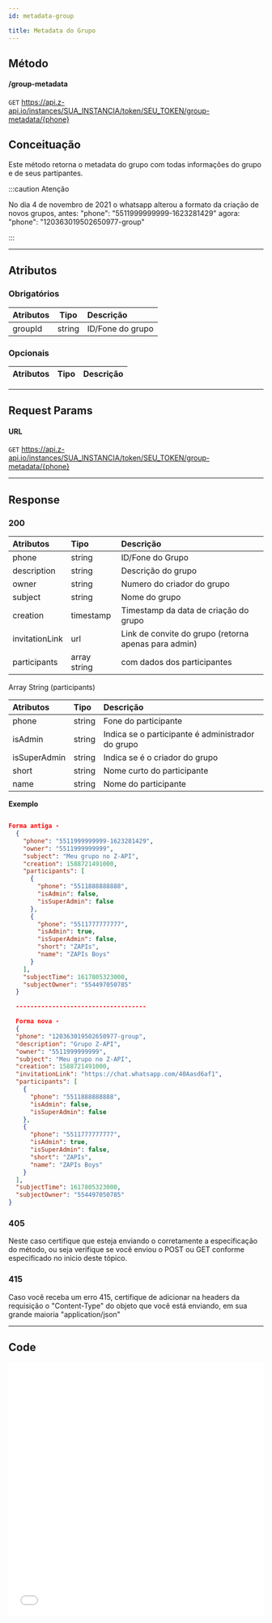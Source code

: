 ```yaml
---
id: metadata-group

title: Metadata do Grupo
---
```


## Método

#### /group-metadata

`GET` https://api.z-api.io/instances/SUA_INSTANCIA/token/SEU_TOKEN/group-metadata/{phone}

## Conceituação

Este método retorna o metadata do grupo com todas informações do grupo e de seus partipantes.

:::caution Atenção

No dia 4 de novembro de 2021 o whatsapp alterou a formato da criação de novos grupos, antes: "phone": "5511999999999-1623281429" agora: "phone": "120363019502650977-group"

:::

---

## Atributos

### Obrigatórios

| Atributos |  Tipo  | Descrição        |
| :-------- | :----: | :--------------- |
| groupId   | string | ID/Fone do grupo |

### Opcionais

| Atributos | Tipo | Descrição |
| :-------- | :--: | :-------- |

---

## Request Params

#### URL

`GET` https://api.z-api.io/instances/SUA_INSTANCIA/token/SEU_TOKEN/group-metadata/{phone}

---

## Response

### 200

| Atributos | Tipo | Descrição |
| :-- | :-- | :-- |
| phone | string | ID/Fone do Grupo |
| description | string | Descrição do grupo |
| owner | string | Numero do criador do grupo |
| subject | string | Nome do grupo |
| creation | timestamp | Timestamp da data de criação do grupo |
| invitationLink | url | Link de convite do grupo (retorna apenas para admin) |
| participants | array string | com dados dos participantes |

Array String (participants)

| Atributos    | Tipo   | Descrição                                         |
| :----------- | :----- | :------------------------------------------------ |
| phone        | string | Fone do participante                              |
| isAdmin      | string | Indica se o participante é administrador do grupo |
| isSuperAdmin | string | Indica se é o criador do grupo                    |
| short        | string | Nome curto do participante                        |
| name         | string | Nome do participante                              |

**Exemplo**

```json

Forma antiga -
  {
    "phone": "5511999999999-1623281429",
    "owner": "5511999999999",
    "subject": "Meu grupo no Z-API",
    "creation": 1588721491000,
    "participants": [
      {
        "phone": "5511888888888",
        "isAdmin": false,
        "isSuperAdmin": false
      },
      {
        "phone": "5511777777777",
        "isAdmin": true,
        "isSuperAdmin": false,
        "short": "ZAPIs",
        "name": "ZAPIs Boys"
      }
    ],
    "subjectTime": 1617805323000,
    "subjectOwner": "554497050785"
  }

  ------------------------------------

  Forma nova -
  {
  "phone": "120363019502650977-group",
  "description": "Grupo Z-API",
  "owner": "5511999999999",
  "subject": "Meu grupo no Z-API",
  "creation": 1588721491000,
  "invitationLink": "https://chat.whatsapp.com/40Aasd6af1",
  "participants": [
    {
      "phone": "5511888888888",
      "isAdmin": false,
      "isSuperAdmin": false
    },
    {
      "phone": "5511777777777",
      "isAdmin": true,
      "isSuperAdmin": false,
      "short": "ZAPIs",
      "name": "ZAPIs Boys"
    }
  ],
  "subjectTime": 1617805323000,
  "subjectOwner": "554497050785"
}

```

### 405

Neste caso certifique que esteja enviando o corretamente a especificação do método, ou seja verifique se você enviou o POST ou GET conforme especificado no inicio deste tópico.

### 415

Caso você receba um erro 415, certifique de adicionar na headers da requisição o "Content-Type" do objeto que você está enviando, em sua grande maioria "application/json"

---

## Code

<iframe src="//api.apiembed.com/?source=https://raw.githubusercontent.com/Z-API/z-api-docs/main/json-examples/get-group-metadata.json&targets=all" frameborder="0" scrolling="no" width="100%" height="500px" seamless></iframe>
